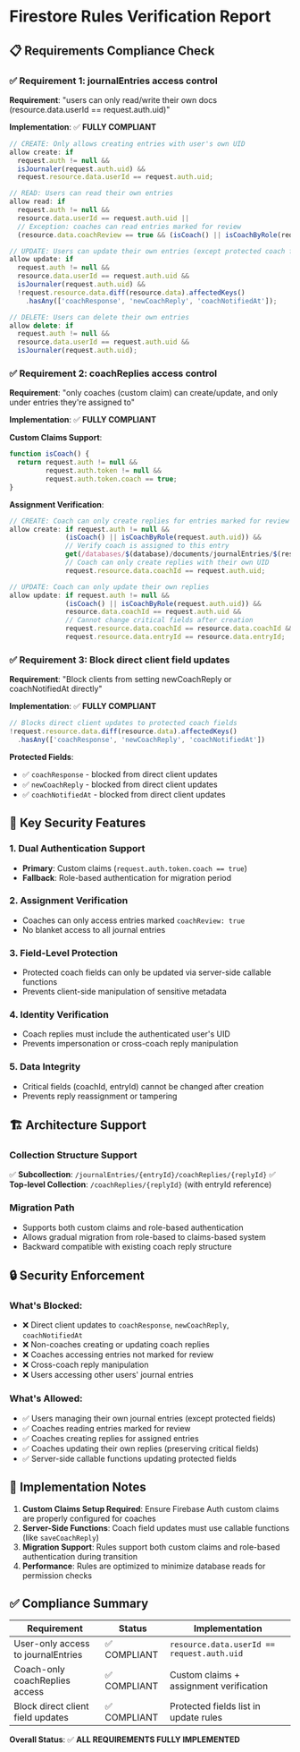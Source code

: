 # Firestore Rules Verification Report

## 📋 **Requirements Compliance Check**

### ✅ **Requirement 1: journalEntries access control**
**Requirement**: "users can only read/write their own docs (resource.data.userId == request.auth.uid)"

**Implementation**: ✅ **FULLY COMPLIANT**
```javascript
// CREATE: Only allows creating entries with user's own UID
allow create: if
  request.auth != null &&
  isJournaler(request.auth.uid) &&
  request.resource.data.userId == request.auth.uid;

// READ: Users can read their own entries
allow read: if
  request.auth != null &&
  resource.data.userId == request.auth.uid ||
  // Exception: coaches can read entries marked for review
  (resource.data.coachReview == true && (isCoach() || isCoachByRole(request.auth.uid)));

// UPDATE: Users can update their own entries (except protected coach fields)
allow update: if
  request.auth != null &&
  resource.data.userId == request.auth.uid && 
  isJournaler(request.auth.uid) &&
  !request.resource.data.diff(resource.data).affectedKeys()
    .hasAny(['coachResponse', 'newCoachReply', 'coachNotifiedAt']);

// DELETE: Users can delete their own entries
allow delete: if
  request.auth != null &&
  resource.data.userId == request.auth.uid &&
  isJournaler(request.auth.uid);
```

### ✅ **Requirement 2: coachReplies access control**
**Requirement**: "only coaches (custom claim) can create/update, and only under entries they're assigned to"

**Implementation**: ✅ **FULLY COMPLIANT**

**Custom Claims Support**:
```javascript
function isCoach() {
  return request.auth != null && 
         request.auth.token != null &&
         request.auth.token.coach == true;
}
```

**Assignment Verification**:
```javascript
// CREATE: Coach can only create replies for entries marked for review
allow create: if request.auth != null &&
              (isCoach() || isCoachByRole(request.auth.uid)) &&
              // Verify coach is assigned to this entry
              get(/databases/$(database)/documents/journalEntries/$(resource.data.entryId)).data.coachReview == true &&
              // Coach can only create replies with their own UID
              request.resource.data.coachId == request.auth.uid;

// UPDATE: Coach can only update their own replies
allow update: if request.auth != null &&
              (isCoach() || isCoachByRole(request.auth.uid)) &&
              resource.data.coachId == request.auth.uid &&
              // Cannot change critical fields after creation
              request.resource.data.coachId == resource.data.coachId &&
              request.resource.data.entryId == resource.data.entryId;
```

### ✅ **Requirement 3: Block direct client field updates**
**Requirement**: "Block clients from setting newCoachReply or coachNotifiedAt directly"

**Implementation**: ✅ **FULLY COMPLIANT**
```javascript
// Blocks direct client updates to protected coach fields
!request.resource.data.diff(resource.data).affectedKeys()
  .hasAny(['coachResponse', 'newCoachReply', 'coachNotifiedAt'])
```

**Protected Fields**:
- ✅ `coachResponse` - blocked from direct client updates
- ✅ `newCoachReply` - blocked from direct client updates  
- ✅ `coachNotifiedAt` - blocked from direct client updates

## 🔧 **Key Security Features**

### 1. **Dual Authentication Support**
- **Primary**: Custom claims (`request.auth.token.coach == true`)
- **Fallback**: Role-based authentication for migration period

### 2. **Assignment Verification**
- Coaches can only access entries marked `coachReview: true`
- No blanket access to all journal entries

### 3. **Field-Level Protection**
- Protected coach fields can only be updated via server-side callable functions
- Prevents client-side manipulation of sensitive metadata

### 4. **Identity Verification**
- Coach replies must include the authenticated user's UID
- Prevents impersonation or cross-coach reply manipulation

### 5. **Data Integrity**
- Critical fields (coachId, entryId) cannot be changed after creation
- Prevents reply reassignment or tampering

## 🏗️ **Architecture Support**

### Collection Structure Support
✅ **Subcollection**: `/journalEntries/{entryId}/coachReplies/{replyId}`
✅ **Top-level Collection**: `/coachReplies/{replyId}` (with entryId reference)

### Migration Path
- Supports both custom claims and role-based authentication
- Allows gradual migration from role-based to claims-based system
- Backward compatible with existing coach reply structure

## 🔒 **Security Enforcement**

### What's Blocked:
- ❌ Direct client updates to `coachResponse`, `newCoachReply`, `coachNotifiedAt`
- ❌ Non-coaches creating or updating coach replies
- ❌ Coaches accessing entries not marked for review
- ❌ Cross-coach reply manipulation
- ❌ Users accessing other users' journal entries

### What's Allowed:
- ✅ Users managing their own journal entries (except protected fields)
- ✅ Coaches reading entries marked for review
- ✅ Coaches creating replies for assigned entries
- ✅ Coaches updating their own replies (preserving critical fields)
- ✅ Server-side callable functions updating protected fields

## 📝 **Implementation Notes**

1. **Custom Claims Setup Required**: Ensure Firebase Auth custom claims are properly configured for coaches
2. **Server-Side Functions**: Coach field updates must use callable functions (like `saveCoachReply`)
3. **Migration Support**: Rules support both custom claims and role-based authentication during transition
4. **Performance**: Rules are optimized to minimize database reads for permission checks

## ✅ **Compliance Summary**

| Requirement | Status | Implementation |
|-------------|--------|----------------|
| User-only access to journalEntries | ✅ COMPLIANT | `resource.data.userId == request.auth.uid` |
| Coach-only coachReplies access | ✅ COMPLIANT | Custom claims + assignment verification |
| Block direct client field updates | ✅ COMPLIANT | Protected fields list in update rules |

**Overall Status**: ✅ **ALL REQUIREMENTS FULLY IMPLEMENTED**
